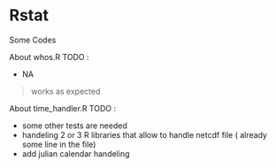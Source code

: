 # Rstat
Some Codes

About whos.R
TODO :
 - NA
> works as expected


About time_handler.R
TODO : 
- some other tests are needed
- handeling 2 or 3 R libraries that allow to handle netcdf file ( already some line in the file)
- add julian calendar handeling
